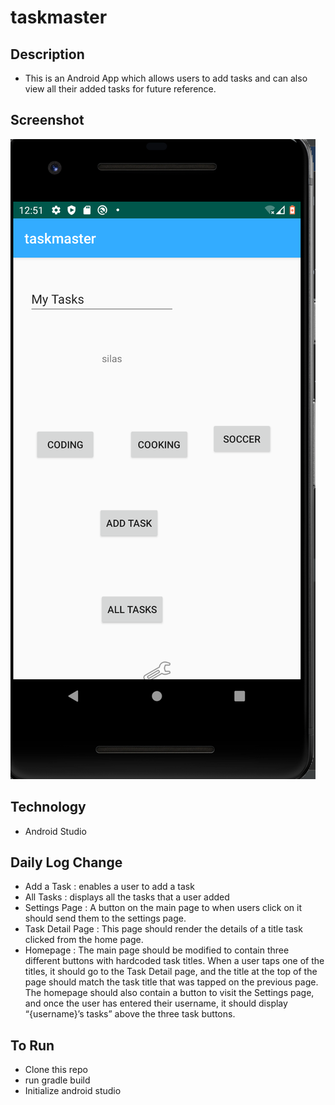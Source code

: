 # taskmaster

## Description
- This is an Android App which allows users to add tasks and can also view all their added tasks for future reference.


## Screenshot

![screenshot](https://github.com/jjblues86/taskmaster/blob/master/screenshots/Screen%20Shot%201398-11-23%20at%2012.51.51%20PM.png)

## Technology
- Android Studio

## Daily Log Change
- Add a Task : enables a user to add a task
- All Tasks : displays all the tasks that a user added
- Settings Page : A button on the main page to when users click on it should send them to the settings page.
- Task Detail Page : This page should render the details of a title task clicked from the home page.
- Homepage : The main page should be modified to contain three different buttons with hardcoded task titles. When a user taps one of the titles, it should go to the Task Detail page, and the title at the top of the page should match the task title that was tapped on the previous page.
             The homepage should also contain a button to visit the Settings page, and once the user has entered their username, it should display “{username}’s tasks” above the three task buttons.

## To Run
- Clone this repo
- run gradle build
- Initialize android studio
